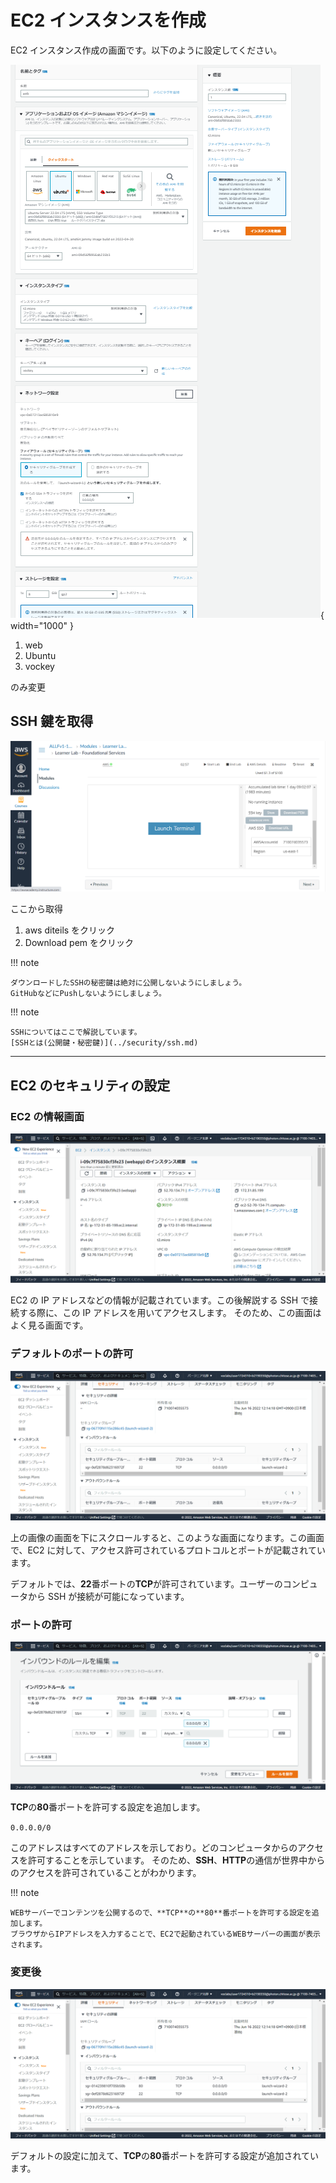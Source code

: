 # EC2 インスタンスを作成

EC2 インスタンス作成の画面です。以下のように設定してください。

![aws_ec2_make.png](../../assets/images/aws_ec2_make.png){ width="1000" }

1. web
2. Ubuntu
3. vockey

のみ変更

## SSH 鍵を取得

![](../../assets/images/ssh_key.png)

ここから取得

1. aws diteils をクリック
2. Download pem をクリック

!!! note

    ダウンロードしたSSHの秘密鍵は絶対に公開しないようにしましょう。
    GitHubなどにPushしないようにしましょう。

!!! note

    SSHについてはここで解説しています。
    [SSHとは(公開鍵・秘密鍵)](../security/ssh.md)

---

## EC2 のセキュリティの設定

### EC2 の情報画面

![](../../assets/images/ipaddress.png)

EC2 の IP アドレスなどの情報が記載されています。この後解説する SSH で接続する際に、この IP アドレスを用いてアクセスします。
そのため、この画面はよく見る画面です。

### デフォルトのポートの許可

![](../../assets/images/ssh_only.png)

上の画像の画面を下にスクロールすると、このような画面になります。この画面で、EC2 に対して、アクセス許可されているプロトコルとポートが記載されています。

デフォルトでは、**22**番ポートの**TCP**が許可されています。ユーザーのコンピュータから SSH が接続が可能になっています。

### ポートの許可

![](../../assets/images/incom_config.png)

**TCP**の**80**番ポートを許可する設定を追加します。

`0.0.0.0/0`

このアドレスはすべてのアドレスを示しており。どのコンピュータからのアクセスを許可することを示しています。
そのため、**SSH**、**HTTP**の通信が世界中からのアクセスを許可されていることがわかります。

!!! note

    WEBサーバーでコンテンツを公開するので、**TCP**の**80**番ポートを許可する設定を追加します。
    ブラウザからIPアドレスを入力することで、EC2で起動されているWEBサーバーの画面が表示されます。

### 変更後

![](../../assets/images/incoming.png)

デフォルトの設定に加えて、**TCP**の**80**番ポートを許可する設定が追加されています。

